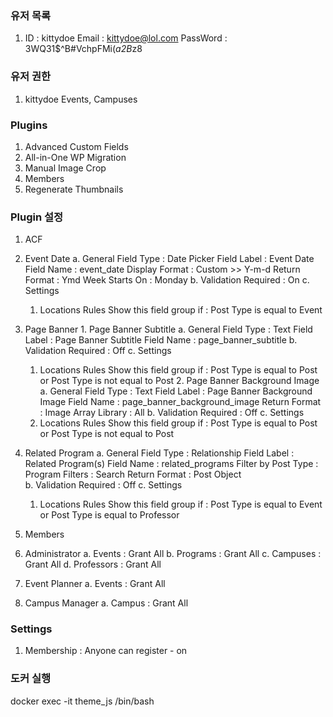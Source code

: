 ### 유저 목록
1. ID       : kittydoe
   Email    : kittydoe@lol.com
   PassWord : 3WQ31$^B#VchpFMi(*a2B*z8

### 유저 권한
1.  kittydoe
    Events, Campuses

### Plugins
1. Advanced Custom Fields
2. All-in-One WP Migration
3. Manual Image Crop
4. Members
5. Regenerate Thumbnails

### Plugin 설정
1. ACF
  
  1. Event Date
    a. General
        Field Type : Date Picker
        Field Label : Event Date
        Field Name : event_date
        Display Format : Custom >> Y-m-d
        Return Format : Ymd
        Week Starts On : Monday
    b. Validation
        Required : On
    c. Settings
      1. Locations Rules
          Show this field group if : Post Type is equal to Event
  
  2. Page Banner
    1. Page Banner Subtitle
    a. General 
        Field Type : Text
        Field Label : Page Banner Subtitle
        Field Name : page_banner_subtitle
    b. Validation
        Required : Off
    c. Settings
      1. Locations Rules
          Show this field group if : Post Type is equal to Post 
                                    or Post Type is not equal to Post
    2. Page Banner Background Image
    a. General 
        Field Type : Text
        Field Label : Page Banner Background Image
        Field Name : page_banner_background_image
        Return Format : Image Array
        Library : All
    b. Validation
        Required : Off
    c. Settings
      1. Locations Rules
          Show this field group if : Post Type is equal to Post 
                                    or Post Type is not equal to Post

  3. Related Program
    a. General 
        Field Type : Relationship
        Field Label : Related Program(s)
        Field Name : related_programs
        Filter by Post Type : Program
        Filters : Search
        Return Format : Post Object        
    b. Validation
        Required : Off
    c. Settings
      1. Locations Rules
          Show this field group if : Post Type is equal to Event 
                                    or Post Type is equal to Professor

2. Members

  1. Administrator
    a. Events : Grant All
    b. Programs : Grant All
    c. Campuses : Grant All
    d. Professors : Grant All

  2. Event Planner
    a. Events : Grant All
  
  3. Campus Manager
    a. Campus : Grant All

### Settings

1. Membership : Anyone can register - on


### 도커 실행

docker exec -it theme_js /bin/bash

